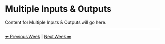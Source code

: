 # Multiple Inputs & Outputs

Content for Multiple Inputs & Outputs will go here.

---
[⬅️ Previous Week](../Week04_Wokwi_ArduinoAPI/manual.md) | [Next Week ➡️](../Week06_Registers_Intro/manual.md)
